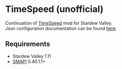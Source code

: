 # TimeSpeed (unofficial)
Continuation of [TimeSpeed](http://www.nexusmods.com/stardewvalley/mods/169/) mod for Stardew Valley.  
Json configuration documentation can be found [here](https://github.com/alexb5dh/TimeSpeed/blob/master/TimeSpeed/TimeSpeedConfig.json.cs).

## Requirements
- Stardew Valley 1.11
- [SMAPI](https://github.com/cjsu/SMAPI/releases) 0.40.1.1+
